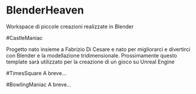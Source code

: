 # BlenderHeaven
Workspace di piccole creazioni realizzate in Blender

#CastleManiac

Progetto nato insieme a Fabrizio Di Cesare e nato per migliorarci e divertirci con Blender e la modellazione tridimensionale.
Prossimamente questo template sarà utilizzato per la creazione di un gioco su Unreal Engine

#TimesSquare
A breve...

#BowlingManiac
A breve...
